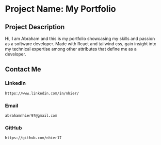 # Project Name: My Portfolio

## Project Description
Hi, I am Abraham and this is my portfolio showcasing my skills and passion as a software developer.
Made with React and tailwind css, gain insight into my technical expertise among other attributes that define me as a developer.

## Contact Me

### LinkedIn
    https://www.linkedin.com/in/nhier/

### Email
    abrahamnhier97@gmail.com

### GitHub
    https://github.com/nhier17
    


    
